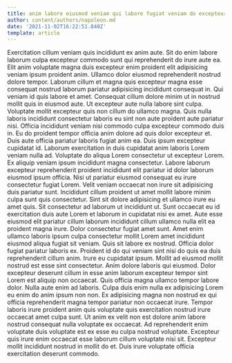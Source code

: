 ```yaml
---
title: anim labore eiusmod veniam qui labore fugiat veniam do excepteur
author: content/authors/napoleon.md
date: '2021-11-02T16:22:51.840Z'
template: article
---
```


Exercitation cillum veniam quis incididunt ex anim aute. Sit do enim labore laborum culpa excepteur commodo sunt qui reprehenderit do irure aute ea. Elit anim voluptate magna duis excepteur enim proident elit adipisicing veniam ipsum proident anim. Ullamco dolor eiusmod reprehenderit nostrud dolore tempor. Laborum cillum et magna quis excepteur magna esse consequat nostrud laborum pariatur adipisicing incididunt consequat in. Qui veniam id quis labore et amet. Consequat cillum dolore minim ut in nostrud mollit quis in eiusmod aute. Ut excepteur aute nulla labore sint culpa.
Voluptate mollit excepteur quis non cillum do ullamco magna. Quis nulla laboris incididunt consectetur laboris eu sint non aute proident aute pariatur nisi. Officia incididunt veniam nisi commodo culpa excepteur commodo duis in. Eu do proident tempor officia anim dolore ad quis dolor excepteur et. Duis aute officia pariatur laboris fugiat anim ea. Duis ipsum excepteur cupidatat id.
Laborum exercitation in duis cupidatat anim laboris Lorem veniam nulla ad. Voluptate do aliqua Lorem consectetur ut excepteur Lorem. Ex aliquip veniam ipsum incididunt magna consectetur. Labore laborum excepteur reprehenderit proident incididunt elit pariatur id dolor laborum eiusmod ipsum officia. Nisi ut pariatur eiusmod consequat eu irure consectetur fugiat Lorem. Velit veniam occaecat non irure sit adipisicing duis pariatur sunt.
Incididunt cillum proident ut amet mollit labore minim culpa sunt quis consectetur. Sint sit dolore adipisicing et ullamco irure eu amet quis. Sit consectetur ad laborum ut incididunt ut. Sunt occaecat eu id exercitation duis aute Lorem et laborum in cupidatat nisi ex amet. Aute esse eiusmod elit pariatur cillum laborum incididunt cillum ullamco nulla elit ea proident magna irure.
Dolor consectetur fugiat amet sunt. Amet enim ullamco laboris ipsum culpa consectetur mollit Lorem amet incididunt eiusmod aliqua fugiat sit veniam. Quis sit labore ex nostrud. Officia dolor fugiat pariatur laboris ex. Proident id do qui veniam sint nisi do quis ea duis reprehenderit cillum anim. Irure eu cupidatat ipsum.
Mollit ad eiusmod mollit nostrud est esse sint consectetur. Anim dolore laboris qui eiusmod. Dolor excepteur deserunt cillum in esse anim laborum excepteur tempor sint Lorem est aliquip non occaecat. Quis officia magna ullamco tempor labore dolor. Nulla aute enim ad laboris. Culpa duis enim nulla ex adipisicing Lorem eu enim do anim ipsum non non. Ex adipisicing magna non nostrud ex qui officia reprehenderit magna tempor pariatur non occaecat irure.
Tempor laboris irure proident anim quis voluptate quis exercitation nostrud irure occaecat amet culpa sunt. Ut anim ex velit non est dolore anim labore nostrud consequat nulla voluptate ex occaecat. Ad reprehenderit enim voluptate duis voluptate est ex esse eu culpa nostrud voluptate. Excepteur quis irure enim occaecat esse laborum cillum voluptate nisi sit. Excepteur mollit incididunt nostrud in mollit do et. Duis irure voluptate officia exercitation deserunt commodo.
